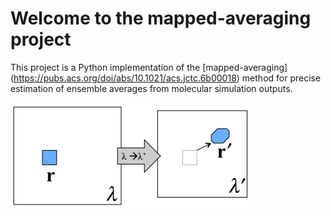 Welcome to the mapped-averaging project
=========================================

This project is a Python implementation of the [mapped-averaging] (https://pubs.acs.org/doi/abs/10.1021/acs.jctc.6b00018) method for precise estimation of ensemble averages from molecular simulation outputs.

![pyhma logo](docs/source/pyhma_logo.png)
